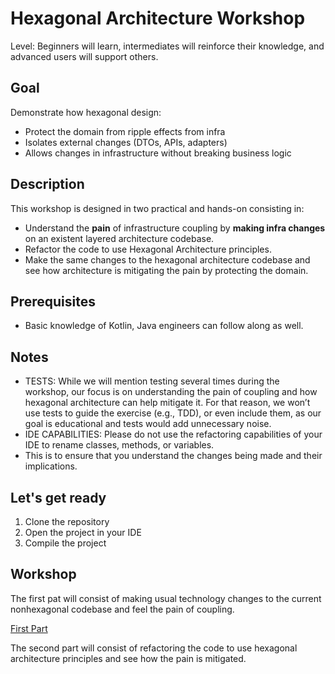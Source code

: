 # Hexagonal Architecture Workshop

Level: Beginners will learn, intermediates will reinforce their knowledge, and advanced users will support others.

## Goal

Demonstrate how hexagonal design:

- Protect the domain from ripple effects from infra
- Isolates external changes (DTOs, APIs, adapters)
- Allows changes in infrastructure without breaking business logic

## Description

This workshop is designed in two practical and hands-on consisting in:
- Understand the **pain** of infrastructure coupling by **making infra changes** on an existent layered architecture codebase.
- Refactor the code to use Hexagonal Architecture principles.
- Make the same changes to the hexagonal architecture codebase and see how architecture is mitigating the pain by protecting the domain.

## Prerequisites

- Basic knowledge of Kotlin, Java engineers can follow along as well.

## Notes

- TESTS: While we will mention testing several times during the workshop, our focus is on understanding the pain of coupling and how hexagonal 
architecture can help mitigate it. For that reason, we won’t use tests to guide the exercise (e.g., TDD), or even include
them, as our goal is educational and tests would add unnecessary noise.
- IDE CAPABILITIES: Please do not use the refactoring capabilities of your IDE to rename classes, methods, or variables. 
- This is to ensure that you understand the changes being made and their implications.

## Let's get ready

1. Clone the repository
2. Open the project in your IDE
3. Compile the project

## Workshop

The first pat will consist of making usual technology changes to the current nonhexagonal codebase and feel the pain of coupling.

[First Part](/workshop_steps/feel_the_pain/1_internal_api_contract_change.md)

The second part will consist of refactoring the code to use hexagonal architecture principles and see how the pain is mitigated.



